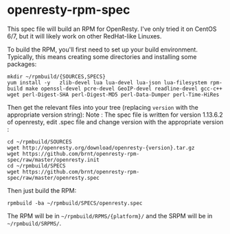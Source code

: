 openresty-rpm-spec
==================

This spec file will build an RPM for OpenResty. I've only tried it on CentOS 6/7, but it will likely work on other RedHat-like Linuxes.

To build the RPM, you'll first need to set up your build environment. Typically, this means creating some directories and installing some packages:

	mkdir ~/rpmbuild/{SOURCES,SPECS}
	yum install -y   zlib-devel lua lua-devel lua-json lua-filesystem rpm-build make openssl-devel pcre-devel GeoIP-devel readline-devel gcc-c++ wget perl-Digest-SHA perl-Digest-MD5 perl-Data-Dumper perl-Time-HiRes

Then get the relevant files into your tree (replacing `version` with the appropriate version string):
Note : The spec file is written for version 1.13.6.2 of openresty, edit .spec file and change version with the appropriate version :

	cd ~/rpmbuild/SOURCES
	wget http://openresty.org/download/openresty-{version}.tar.gz
	wget https://github.com/brnt/openresty-rpm-spec/raw/master/openresty.init
	cd ~/rpmbuild/SPECS
	wget https://github.com/brnt/openresty-rpm-spec/raw/master/openresty.spec

Then just build the RPM:

	rpmbuild -ba ~/rpmbuild/SPECS/openresty.spec

The RPM will be in `~/rpmbuild/RPMS/{platform}/` and the SRPM will be in `~/rpmbuild/SRPMS/`.

